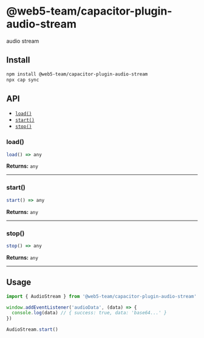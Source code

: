 # @web5-team/capacitor-plugin-audio-stream

audio stream

## Install

```bash
npm install @web5-team/capacitor-plugin-audio-stream
npx cap sync
```

## API

<docgen-index>

* [`load()`](#load)
* [`start()`](#start)
* [`stop()`](#stop)

</docgen-index>

<docgen-api>
<!--Update the source file JSDoc comments and rerun docgen to update the docs below-->

### load()

```typescript
load() => any
```

**Returns:** <code>any</code>

--------------------


### start()

```typescript
start() => any
```

**Returns:** <code>any</code>

--------------------


### stop()

```typescript
stop() => any
```

**Returns:** <code>any</code>

--------------------

</docgen-api>

## Usage

```typescript
import { AudioStream } from '@web5-team/capacitor-plugin-audio-stream'

window.addEventListener('audioData', (data) => {
  console.log(data) // { success: true, data: 'base64...' }
})

AudioStream.start()
```
